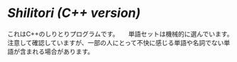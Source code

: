 # <em>Shilitori (C++ version)</em>  　
これはC++のしりとりプログラムです。 　
単語セットは機械的に選んでいます。　
注意して確認していますが、一部の人にとって不快に感じる単語や名詞でない単語が含まれる場合があります。　
